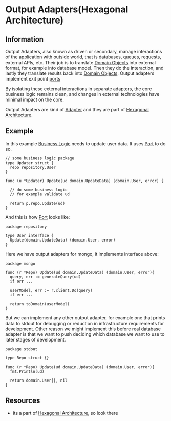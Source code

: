 
# Output Adapters(Hexagonal Architecture)

## Information

Output Adapters, also known as driven or secondary, manage interactions of the application with outside world, that is databases, queues, requests, external APIs, etc. Their job is to translate [Domain Objects](https://github.com/vimcki/design-principles/blob/master/Domain%20Objects.md) into external format, for example into database model. Then they do the interaction, and lastly they translate results back into [Domain Objects](https://github.com/vimcki/design-principles/blob/master/Domain%20Objects.md). Output adapters implement exit point [ports](https://github.com/vimcki/design-principles/blob/master/Port.md)

By isolating these external interactions in separate adapters, the core business logic remains clean, and changes in external technologies have minimal impact on the core.

Output Adapters are kind of [Adapter](https://github.com/vimcki/design-principles/blob/master/Adapter.md) and they are part of [Hexagonal Architecture](https://github.com/vimcki/design-principles/blob/master/Hexagonal%20Architecture.md).

## Example

In this example [Business Logic](https://github.com/vimcki/design-principles/blob/master/Business%20Logic.md) needs to update user data. It uses [Port](https://github.com/vimcki/design-principles/blob/master/Port.md) to do so. 

```golang
// some business logic package
type Updater struct {
  repo repository.User
}

func (u *Updater) Update(ud domain.UpdateData) (domain.User, error) {

  // do some business logic
  // for example validate ud

  return p.repo.Update(ud)
}
```

And this is how [Port](https://github.com/vimcki/design-principles/blob/master/Port.md) looks like:

```golang
package repository

type User interface {
  Update(domain.UpdateData) (domain.User, error)
}
```


Here we have output adapters for mongo, it implements interface above:

```golang
package mongo

func (r *Repo) Update(ud domain.UpdateData) (domain.User, error){
  query, err := generateQuery(ud)
  if err ...

  userModel, err := r.client.Do(query)
  if err ...

  return toDomain(userModel)
}
```

But we can implement any other output adapter, for example one that prints data to stdout for debugging or reduction in infrastructure requirements for development. Other reason we might implement this before real database adapter is that we want to push deciding which database we want to use to later stages of development.

```golang
package stdout

type Repo struct {}

func (r *Repo) Update(ud domain.UpdateData) (domain.User, error){
  fmt.Println(ud)

  return domain.User{}, nil
}
```

## Resources

- its a part of [Hexagonal Architecture](https://github.com/vimcki/design-principles/blob/master/Hexagonal%20Architecture.md), so look there
